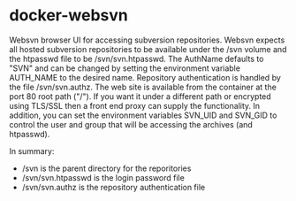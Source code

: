 docker-websvn
=============

Websvn browser UI for accessing subversion repositories. Websvn expects all
hosted subversion repositories to be available under the /svn volume and
the htpasswd file to be /svn/svn.htpasswd. The AuthName defaults to "SVN"
and can be changed by setting the environment variable AUTH_NAME to
the desired name. Repository authentication is handled by the file /svn/svn.authz. The web site is available from the container at the port 80 root path ("/"). If you want it under a different path or encrypted using TLS/SSL then a front end proxy can supply the functionality. In addition, you can set the environment variables SVN_UID and SVN_GID to control the user and group that will be accessing the archives (and htpasswd).

In summary:
* /svn is the parent directory for the reporitories
* /svn/svn.htpasswd is the login password file
* /svn/svn.authz is the repository authentication file

